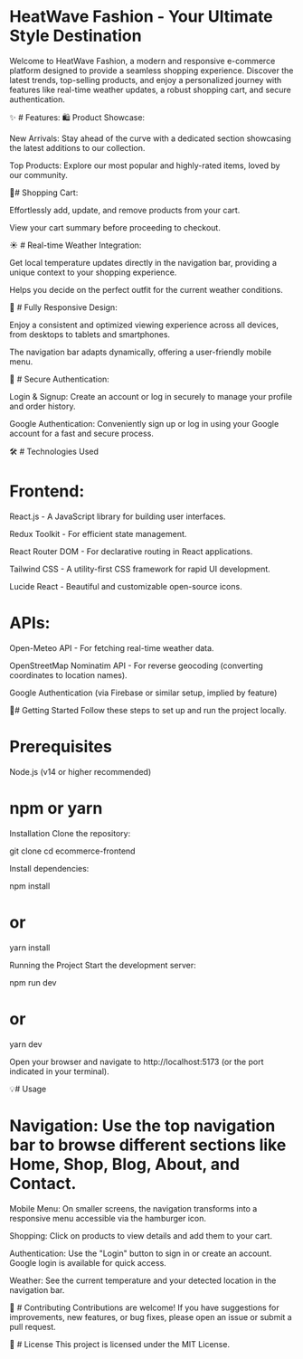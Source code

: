 # HeatWave Fashion - Your Ultimate Style Destination

Welcome to HeatWave Fashion, a modern and responsive e-commerce platform designed to provide a seamless shopping experience. Discover the latest trends, top-selling products, and enjoy a personalized journey with features like real-time weather updates, a robust shopping cart, and secure authentication.

✨ # Features:
🛍 Product Showcase:

New Arrivals: Stay ahead of the curve with a dedicated section showcasing the latest additions to our collection.

Top Products: Explore our most popular and highly-rated items, loved by our community.

🛒# Shopping Cart:

Effortlessly add, update, and remove products from your cart.

View your cart summary before proceeding to checkout.

☀ # Real-time Weather Integration:

Get local temperature updates directly in the navigation bar, providing a unique context to your shopping experience.

Helps you decide on the perfect outfit for the current weather conditions.

📱 # Fully Responsive Design:

Enjoy a consistent and optimized viewing experience across all devices, from desktops to tablets and smartphones.

The navigation bar adapts dynamically, offering a user-friendly mobile menu.

🔐 # Secure Authentication:

Login & Signup: Create an account or log in securely to manage your profile and order history.

Google Authentication: Conveniently sign up or log in using your Google account for a fast and secure process.

🛠 # Technologies Used
# Frontend:

React.js - A JavaScript library for building user interfaces.

Redux Toolkit - For efficient state management.

React Router DOM - For declarative routing in React applications.

Tailwind CSS - A utility-first CSS framework for rapid UI development.

Lucide React - Beautiful and customizable open-source icons.

# APIs:

Open-Meteo API - For fetching real-time weather data.

OpenStreetMap Nominatim API - For reverse geocoding (converting coordinates to location names).

Google Authentication (via Firebase or similar setup, implied by feature)

🚀#  Getting Started
Follow these steps to set up and run the project locally.

# Prerequisites
Node.js (v14 or higher recommended)

# npm or yarn

Installation
Clone the repository:

git clone <repository-url>
cd ecommerce-frontend

Install dependencies:

npm install
# or
yarn install

Running the Project
Start the development server:

npm run dev
# or
yarn dev

Open your browser and navigate to http://localhost:5173 (or the port indicated in your terminal).

💡# Usage
# Navigation: Use the top navigation bar to browse different sections like Home, Shop, Blog, About, and Contact.

Mobile Menu: On smaller screens, the navigation transforms into a responsive menu accessible via the hamburger icon.

Shopping: Click on products to view details and add them to your cart.

Authentication: Use the "Login" button to sign in or create an account. Google login is available for quick access.

Weather: See the current temperature and your detected location in the navigation bar.

🤝 # Contributing
Contributions are welcome! If you have suggestions for improvements, new features, or bug fixes, please open an issue or submit a pull request.

📄 # License
This project is licensed under the MIT License.

